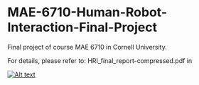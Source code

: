 # MAE-6710-Human-Robot-Interaction-Final-Project
Final project of course MAE 6710 in Cornell University.

For details, please refer to: HRI_final_report-compressed.pdf in


[![Alt text](https://img.youtube.com/vi/jYUz3kGwczo/0.jpg)](https://www.youtube.com/watch?v=jYUz3kGwczo)

